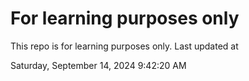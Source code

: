 # For learning purposes only
This repo is for learning purposes only.
Last updated at

Saturday, September 14, 2024 9:42:20 AM

